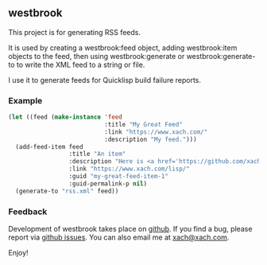 ## westbrook

This project is for generating RSS feeds.

It is used by creating a westbrook:feed object, adding westbrook:item
objects to the feed, then using westbrook:generate or
westbrook:generate-to to write the XML feed to a string or file.

I use it to generate feeds for Quicklisp build failure reports.

### Example

```lisp
(let ((feed (make-instance 'feed
                           :title "My Great Feed"
                           :link "https://www.xach.com/"
                           :description "My feed.")))
  (add-feed-item feed
                 :title "An item"
                 :description "Here is <a href='https://github.com/xach/vecto/'>vecto</a>!"
                 :link "https://www.xach.com/lisp/"
                 :guid "my-great-feed-item-1"
                 :guid-permalink-p nil)
  (generate-to "rss.xml" feed))
```

### Feedback

Development of westbrook takes place on
[github](https://github.com/xach/westbrook/). If you find a bug, please
report via [github
issues](https://github.com/xach/westbrook/issues). You can also email
me at [xach@xach.com](mailto:xach@xach.com).

Enjoy!

